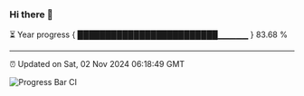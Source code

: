 ### Hi there 👋

⏳ Year progress { █████████████████████████▁▁▁▁▁ } 83.68 %

---

⏰ Updated on Sat, 02 Nov 2024 06:18:49 GMT

![Progress Bar CI](https://github.com/liununu/liununu/workflows/Progress%20Bar%20CI/badge.svg)

